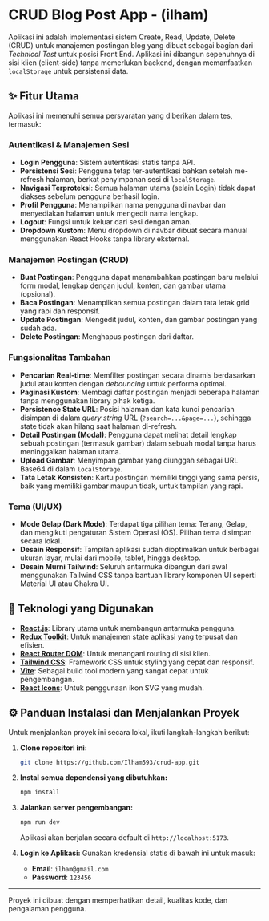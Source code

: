 # CRUD Blog Post App - (ilham)

Aplikasi ini adalah implementasi sistem Create, Read, Update, Delete (CRUD) untuk manajemen postingan blog yang dibuat sebagai bagian dari *Technical Test* untuk posisi Front End. Aplikasi ini dibangun sepenuhnya di sisi klien (client-side) tanpa memerlukan backend, dengan memanfaatkan `localStorage` untuk persistensi data.

## ✨ Fitur Utama

Aplikasi ini memenuhi semua persyaratan yang diberikan dalam tes, termasuk:

### Autentikasi & Manajemen Sesi
- **Login Pengguna**: Sistem autentikasi statis tanpa API.
- **Persistensi Sesi**: Pengguna tetap ter-autentikasi bahkan setelah me-refresh halaman, berkat penyimpanan sesi di `localStorage`.
- **Navigasi Terproteksi**: Semua halaman utama (selain Login) tidak dapat diakses sebelum pengguna berhasil login.
- **Profil Pengguna**: Menampilkan nama pengguna di navbar dan menyediakan halaman untuk mengedit nama lengkap.
- **Logout**: Fungsi untuk keluar dari sesi dengan aman.
- **Dropdown Kustom**: Menu dropdown di navbar dibuat secara manual menggunakan React Hooks tanpa library eksternal.

### Manajemen Postingan (CRUD)
- **Buat Postingan**: Pengguna dapat menambahkan postingan baru melalui form modal, lengkap dengan judul, konten, dan gambar utama (opsional).
- **Baca Postingan**: Menampilkan semua postingan dalam tata letak grid yang rapi dan responsif.
- **Update Postingan**: Mengedit judul, konten, dan gambar postingan yang sudah ada.
- **Delete Postingan**: Menghapus postingan dari daftar.

### Fungsionalitas Tambahan
- **Pencarian Real-time**: Memfilter postingan secara dinamis berdasarkan judul atau konten dengan *debouncing* untuk performa optimal.
- **Paginasi Kustom**: Membagi daftar postingan menjadi beberapa halaman tanpa menggunakan library pihak ketiga.
- **Persistence State URL**: Posisi halaman dan kata kunci pencarian disimpan di dalam *query string* URL (`?search=...&page=...`), sehingga state tidak akan hilang saat halaman di-refresh.
- **Detail Postingan (Modal)**: Pengguna dapat melihat detail lengkap sebuah postingan (termasuk gambar) dalam sebuah modal tanpa harus meninggalkan halaman utama.
- **Upload Gambar**: Menyimpan gambar yang diunggah sebagai URL Base64 di dalam `localStorage`.
- **Tata Letak Konsisten**: Kartu postingan memiliki tinggi yang sama persis, baik yang memiliki gambar maupun tidak, untuk tampilan yang rapi.

### Tema (UI/UX)
- **Mode Gelap (Dark Mode)**: Terdapat tiga pilihan tema: Terang, Gelap, dan mengikuti pengaturan Sistem Operasi (OS). Pilihan tema disimpan secara lokal.
- **Desain Responsif**: Tampilan aplikasi sudah dioptimalkan untuk berbagai ukuran layar, mulai dari mobile, tablet, hingga desktop.
- **Desain Murni Tailwind**: Seluruh antarmuka dibangun dari awal menggunakan Tailwind CSS tanpa bantuan library komponen UI seperti Material UI atau Chakra UI.

## 🚀 Teknologi yang Digunakan

- **[React.js](https://reactjs.org/)**: Library utama untuk membangun antarmuka pengguna.
- **[Redux Toolkit](https://redux-toolkit.js.org/)**: Untuk manajemen state aplikasi yang terpusat dan efisien.
- **[React Router DOM](https://reactrouter.com/)**: Untuk menangani routing di sisi klien.
- **[Tailwind CSS](https://tailwindcss.com/)**: Framework CSS untuk styling yang cepat dan responsif.
- **[Vite](https://vitejs.dev/)**: Sebagai build tool modern yang sangat cepat untuk pengembangan.
- **[React Icons](https://react-icons.github.io/react-icons/)**: Untuk penggunaan ikon SVG yang mudah.

## ⚙️ Panduan Instalasi dan Menjalankan Proyek

Untuk menjalankan proyek ini secara lokal, ikuti langkah-langkah berikut:

1.  **Clone repositori ini:**
    ```bash
    git clone https://github.com/Ilham593/crud-app.git
    ```

2.  **Instal semua dependensi yang dibutuhkan:**
    ```bash
    npm install
    ```

3.  **Jalankan server pengembangan:**
    ```bash
    npm run dev
    ```
    Aplikasi akan berjalan secara default di `http://localhost:5173`.

4.  **Login ke Aplikasi:**
    Gunakan kredensial statis di bawah ini untuk masuk:
    - **Email**: `ilham@gmail.com`
    - **Password**: `123456`

---
Proyek ini dibuat dengan memperhatikan detail, kualitas kode, dan pengalaman pengguna.